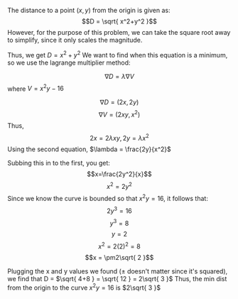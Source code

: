 The distance to a point $(x, y)$ from the origin is given as:
$$D = \sqrt{ x^2+y^2 }$$
However, for the purpose of this problem, we can take the square root away to simplify, since it only scales the magnitude.

Thus, we get $D = x^2+y^2$
We want to find when this equation is a minimum, so we use the lagrange multiplier method:

$$\nabla D = \lambda \nabla V$$
where $V = x^2y-16$

$$\nabla D = (2x, 2y)$$
$$\nabla V = (2xy, x^2)$$
Thus,
$$2x=2 \lambda xy, 2y = \lambda x^2$$
Using the second equation, $\lambda = \frac{2y}{x^2}$

Subbing this in to the first, you get: 
$$x=\frac{2y^2}{x}$$
$$x^2 = 2y^2$$
Since we know the curve is bounded so that $x^2y=16$, it follows that:
$$2y^3=16$$
$$y^3 = 8$$
$$y = 2$$
$$x^2= 2(2)^2=8$$
$$x = \pm2\sqrt{ 2 }$$

Plugging the x and y values we found ($\pm$ doesn't matter since it's squared), we find that 
D = $\sqrt{ 4+8 } = \sqrt{ 12 } = 2\sqrt{ 3 }$
Thus, the min dist from the origin to the curve $x^2y=16$ is $2\sqrt{ 3 }$